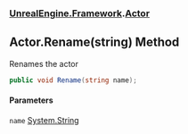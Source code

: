 ### [UnrealEngine.Framework](./UnrealEngine-Framework.md 'UnrealEngine.Framework').[Actor](./Actor.md 'UnrealEngine.Framework.Actor')
## Actor.Rename(string) Method
Renames the actor  
```csharp
public void Rename(string name);
```
#### Parameters
<a name='UnrealEngine-Framework-Actor-Rename(string)-name'></a>
`name` [System.String](https://docs.microsoft.com/en-us/dotnet/api/System.String 'System.String')  
  
